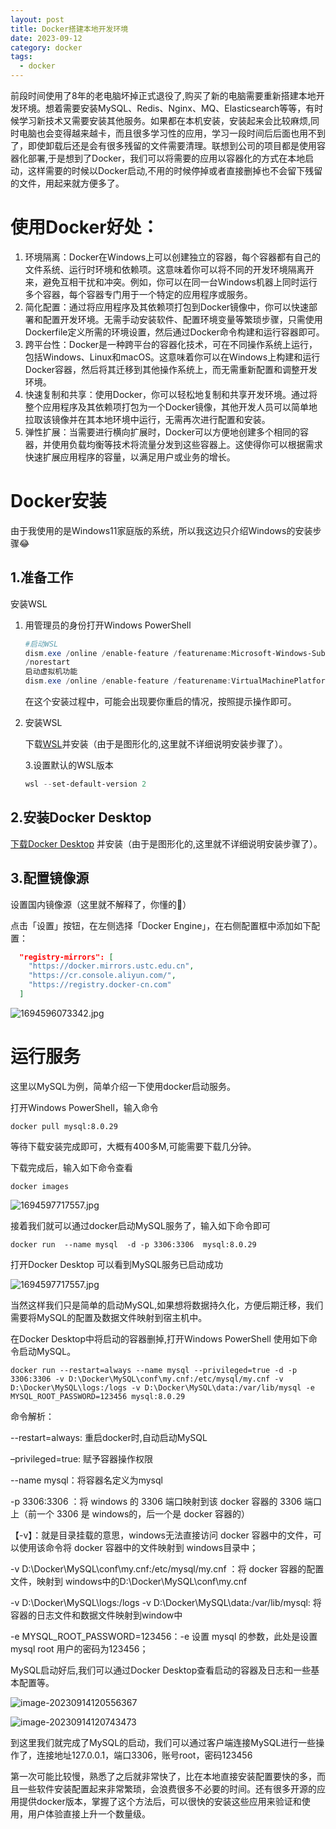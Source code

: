 ```yaml
---
layout: post
title: Docker搭建本地开发环境
date: 2023-09-12 
category: docker
tags:
  - docker
---
```


 前段时间使用了8年的老电脑坏掉正式退役了,购买了新的电脑需要重新搭建本地开发环境。想着需要安装MySQL、Redis、Nginx、MQ、Elasticsearch等等，有时候学习新技术又需要安装其他服务。如果都在本机安装，安装起来会比较麻烦,同时电脑也会变得越来越卡，而且很多学习性的应用，学习一段时间后后面也用不到了，即使卸载后还是会有很多残留的文件需要清理。联想到公司的项目都是使用容器化部署,于是想到了Docker，我们可以将需要的应用以容器化的方式在本地启动，这样需要的时候以Docker启动,不用的时候停掉或者直接删掉也不会留下残留的文件，用起来就方便多了。

# 使用Docker好处：

1. 环境隔离：Docker在Windows上可以创建独立的容器，每个容器都有自己的文件系统、运行时环境和依赖项。这意味着你可以将不同的开发环境隔离开来，避免互相干扰和冲突。例如，你可以在同一台Windows机器上同时运行多个容器，每个容器专门用于一个特定的应用程序或服务。
2. 简化配置：通过将应用程序及其依赖项打包到Docker镜像中，你可以快速部署和配置开发环境。无需手动安装软件、配置环境变量等繁琐步骤，只需使用Dockerfile定义所需的环境设置，然后通过Docker命令构建和运行容器即可。
3. 跨平台性：Docker是一种跨平台的容器化技术，可在不同操作系统上运行，包括Windows、Linux和macOS。这意味着你可以在Windows上构建和运行Docker容器，然后将其迁移到其他操作系统上，而无需重新配置和调整开发环境。
4. 快速复制和共享：使用Docker，你可以轻松地复制和共享开发环境。通过将整个应用程序及其依赖项打包为一个Docker镜像，其他开发人员可以简单地拉取该镜像并在其本地环境中运行，无需再次进行配置和安装。
5. 弹性扩展：当需要进行横向扩展时，Docker可以方便地创建多个相同的容器，并使用负载均衡等技术将流量分发到这些容器上。这使得你可以根据需求快速扩展应用程序的容量，以满足用户或业务的增长。

# Docker安装

由于我使用的是Windows11家庭版的系统，所以我这边只介绍Windows的安装步骤😂

## 1.准备工作

安装WSL 

1. 用管理员的身份打开Windows PowerShell

   ```powershell
   #启动WSL
   dism.exe /online /enable-feature /featurename:Microsoft-Windows-Subsystem-Linux /all
   /norestart
   启动虚拟机功能
   dism.exe /online /enable-feature /featurename:VirtualMachinePlatform /all /norestart
   ```

   在这个安装过程中，可能会出现要你重启的情况，按照提示操作即可。

2. 安装WSL

   下载[WSL](https://wslstorestorage.blob.core.windows.net/wslblob/wsl_update_x64.msi)并安装（由于是图形化的,这里就不详细说明安装步骤了）。

   3.设置默认的WSL版本

   ```powershell
   wsl --set-default-version 2
   ```

## 2.安装Docker Desktop

[下载Docker Desktop](https://www.docker.com/) 并安装（由于是图形化的,这里就不详细说明安装步骤了）。

## 3.配置镜像源

设置国内镜像源（这里就不解释了，你懂的🤫）

点击「设置」按钮，在左侧选择「Docker Engine」，在右侧配置框中添加如下配置：
```json
  "registry-mirrors": [
    "https://docker.mirrors.ustc.edu.cn",
    "https://cr.console.aliyun.com/",
    "https://registry.docker-cn.com"
  ]
```

![1694596073342.jpg](/assets/img/1694596073342.jpg)

# 运行服务

这里以MySQL为例，简单介绍一下使用docker启动服务。

打开Windows PowerShell，输入命令

```shell
docker pull mysql:8.0.29
```

等待下载安装完成即可，大概有400多M,可能需要下载几分钟。

下载完成后，输入如下命令查看

```shell
docker images
```

![1694597717557.jpg](/assets/img/1694597717557.jpg)

接着我们就可以通过docker启动MySQL服务了，输入如下命令即可

```
docker run  --name mysql  -d -p 3306:3306  mysql:8.0.29
```

打开Docker Desktop 可以看到MySQL服务已启动成功

![1694597717557.jpg](/assets/img/1694597717557.jpg)

当然这样我们只是简单的启动MySQL,如果想将数据持久化，方便后期迁移，我们需要将MySQL的配置及数据文件映射到宿主机中。

在Docker Desktop中将启动的容器删掉,打开Windows PowerShell 使用如下命令启动MySQL。

```shell
docker run --restart=always --name mysql --privileged=true -d -p 3306:3306 -v D:\Docker\MySQL\conf\my.cnf:/etc/mysql/my.cnf -v D:\Docker\MySQL\logs:/logs -v D:\Docker\MySQL\data:/var/lib/mysql -e MYSQL_ROOT_PASSWORD=123456 mysql:8.0.29
```

命令解析：

 --restart=always: 重启docker时,自动启动MySQL

–privileged=true: 赋予容器操作权限

--name mysql：将容器名定义为mysql

 -p 3306:3306 ：将 windows 的 3306 端口映射到该 docker 容器的 3306 端口上（前一个 3306 是 windows的，后一个是 docker 容器的）

【-v】：就是目录挂载的意思，windows无法直接访问 docker 容器中的文件，可以使用该命令将 docker 容器中的文件映射到 windows目录中；

-v D:\Docker\MySQL\conf\my.cnf:/etc/mysql/my.cnf ：将 docker 容器的配置文件，映射到 windows中的D:\Docker\MySQL\conf\my.cnf

-v D:\Docker\MySQL\logs:/logs -v D:\Docker\MySQL\data:/var/lib/mysql:  将容器的日志文件和数据文件映射到window中

-e MYSQL_ROOT_PASSWORD=123456：-e 设置 mysql 的参数，此处是设置 mysql root 用户的密码为123456；

MySQL启动好后,我们可以通过Docker Desktop查看启动的容器及日志和一些基本配置等。

![image-20230914120556367](/assets/img/image-20230914120556367.png)

![image-20230914120743473](/assets/img/image-20230914120743473.png)

到这里我们就完成了MySQL的启动，我们可以通过客户端连接MySQL进行一些操作了，连接地址127.0.0.1，端口3306，账号root，密码123456



第一次可能比较慢，熟悉了之后就非常快了，比在本地直接安装配置要快的多，而且一些软件安装配置起来非常繁琐，会浪费很多不必要的时间。还有很多开源的应用提供docker版本，掌握了这个方法后，可以很快的安装这些应用来验证和使用，用户体验直接上升一个数量级。